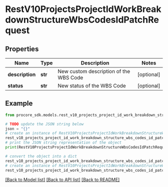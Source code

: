 # RestV10ProjectsProjectIdWorkBreakdownStructureWbsCodesIdPatchRequest


## Properties

Name | Type | Description | Notes
------------ | ------------- | ------------- | -------------
**description** | **str** | New custom description of the WBS Code | [optional] 
**status** | **str** | New status of the WBS Code | [optional] 

## Example

```python
from procore_sdk.models.rest_v10_projects_project_id_work_breakdown_structure_wbs_codes_id_patch_request import RestV10ProjectsProjectIdWorkBreakdownStructureWbsCodesIdPatchRequest

# TODO update the JSON string below
json = "{}"
# create an instance of RestV10ProjectsProjectIdWorkBreakdownStructureWbsCodesIdPatchRequest from a JSON string
rest_v10_projects_project_id_work_breakdown_structure_wbs_codes_id_patch_request_instance = RestV10ProjectsProjectIdWorkBreakdownStructureWbsCodesIdPatchRequest.from_json(json)
# print the JSON string representation of the object
print(RestV10ProjectsProjectIdWorkBreakdownStructureWbsCodesIdPatchRequest.to_json())

# convert the object into a dict
rest_v10_projects_project_id_work_breakdown_structure_wbs_codes_id_patch_request_dict = rest_v10_projects_project_id_work_breakdown_structure_wbs_codes_id_patch_request_instance.to_dict()
# create an instance of RestV10ProjectsProjectIdWorkBreakdownStructureWbsCodesIdPatchRequest from a dict
rest_v10_projects_project_id_work_breakdown_structure_wbs_codes_id_patch_request_from_dict = RestV10ProjectsProjectIdWorkBreakdownStructureWbsCodesIdPatchRequest.from_dict(rest_v10_projects_project_id_work_breakdown_structure_wbs_codes_id_patch_request_dict)
```
[[Back to Model list]](../README.md#documentation-for-models) [[Back to API list]](../README.md#documentation-for-api-endpoints) [[Back to README]](../README.md)


